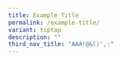 ```yaml
---
title: Example Title
permalink: /example-title/
variant: tiptap
description: ""
third_nav_title: "AAA!@&()',:"
---
```

